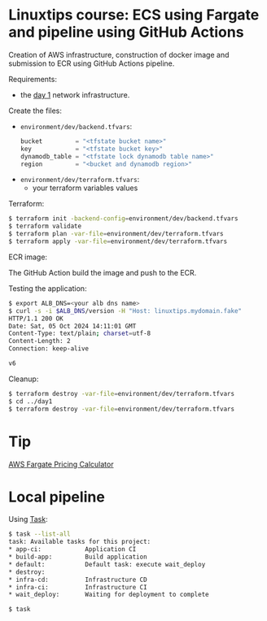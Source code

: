 # Linuxtips course: ECS using Fargate and pipeline using GitHub Actions

Creation of AWS infrastructure, construction of docker image and submission to ECR using GitHub Actions pipeline.

Requirements:

* the [day 1](../day1/README.md) network infrastructure.

Create the files:
* `environment/dev/backend.tfvars`:
  ```tf
  bucket         = "<tfstate bucket name>"
  key            = "<tfstate bucket key>"
  dynamodb_table = "<tfstate lock dynamodb table name>"
  region         = "<bucket and dynamodb region>"
  ```
* `environment/dev/terraform.tfvars`:
  * your terraform variables values

Terraform:

```bash
$ terraform init -backend-config=environment/dev/backend.tfvars
$ terraform validate
$ terraform plan -var-file=environment/dev/terraform.tfvars
$ terraform apply -var-file=environment/dev/terraform.tfvars
```

ECR image:

The GitHub Action build the image and push to the ECR.

Testing the application:
```bash
$ export ALB_DNS=<your alb dns name>
$ curl -s -i $ALB_DNS/version -H "Host: linuxtips.mydomain.fake"
HTTP/1.1 200 OK
Date: Sat, 05 Oct 2024 14:11:01 GMT
Content-Type: text/plain; charset=utf-8
Content-Length: 2
Connection: keep-alive

v6
```

Cleanup:

```bash
$ terraform destroy -var-file=environment/dev/terraform.tfvars
$ cd ../day1
$ terraform destroy -var-file=environment/dev/terraform.tfvars
```

# Tip

[AWS Fargate Pricing Calculator](https://cloudtempo.dev/fargate-pricing-calculator)

# Local pipeline

Using [Task](https://taskfile.dev):

```bash
$ task --list-all
task: Available tasks for this project:
* app-ci:            Application CI
* build-app:         Build application
* default:           Default task: execute wait_deploy
* destroy:           
* infra-cd:          Infrastructure CD
* infra-ci:          Infrastructure CI
* wait_deploy:       Waiting for deployment to complete

$ task
```